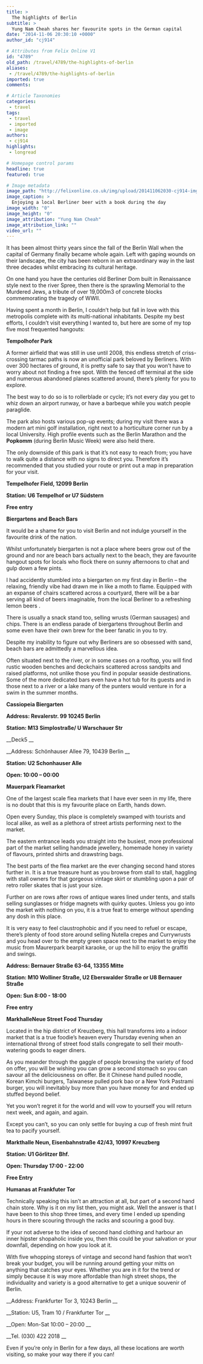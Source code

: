 ```yaml
---
title: >
  The highlights of Berlin
subtitle: >
  Yung Nam Cheah shares her favourite spots in the German capital
date: "2014-11-06 20:30:10 +0000"
author_id: "cj914"

# Attributes from Felix Online V1
id: "4789"
old_path: /travel/4789/the-highlights-of-berlin
aliases:
 - /travel/4789/the-highlights-of-berlin
imported: true
comments:

# Article Taxonomies
categories:
 - travel
tags:
 - travel
 - imported
 - image
authors:
 - cj914
highlights:
 - longread

# Homepage control params
headline: true
featured: true

# Image metadata
image_path: "http://felixonline.co.uk/img/upload/201411062030-cj914-img_6887-copy.jpg"
image_caption: >
  Enjoying a local Berliner beer with a book during the day
image_width: "0"
image_height: "0"
image_attribution: "Yung Nam Cheah"
image_attribution_link: ""
video_url: ""
---
```


It has been almost thirty years since the fall of the Berlin Wall when the capital of Germany finally became whole again. Left with gaping wounds on their landscape, the city has been reborn in an extraordinary way in the last three decades whilst embracing its cultural heritage.

On one hand you have the centuries old Berliner Dom built in Renaissance style next to the river Spree, then there is the sprawling Memorial to the Murdered Jews, a tribute of over 19,000m3 of concrete blocks commemorating the tragedy of WWII.

Having spent a month in Berlin, I couldn’t help but fall in love with this metropolis complete with its multi-national inhabitants. Despite my best efforts, I couldn’t visit everything I wanted to, but here are some of my top five most frequented hangouts:

__Tempolhofer Park__

A former airfield that was still in use until 2008, this endless stretch of criss-crossing tarmac paths is now an unofficial park beloved by Berliners. With over 300 hectares of ground, it is pretty safe to say that you won’t have to worry about not finding a free spot. With the fenced off terminal at the side and numerous abandoned planes scattered around, there’s plenty for you to explore.

The best way to do so is to rollerblade or cycle; it’s not every day you get to whiz down an airport runway, or have a barbeque while you watch people paraglide.

The park also hosts various pop-up events; during my visit there was a modern art mini golf installation, right next to a horticulture corner run by a local University. High profile events such as the Berlin Marathon and the __Popkomm__ (during Berlin Music Week) were also held there.

The only downside of this park is that it’s not easy to reach from; you have to walk quite a distance with no signs to direct you. Therefore it’s recommended that you studied your route or print out a map in preparation for your visit.

__Tempelhofer Field, 12099 Berlin__

__Station: U6 Tempelhof or U7 Südstern__

__Free entry__

__Biergartens and Beach Bars__

It would be a shame for you to visit Berlin and not indulge yourself in the favourite drink of the nation.

Whilst unfortunately biergarten is not a place where beers grow out of the ground and nor are beach bars actually next to the beach, they are favourite hangout spots for locals who flock there on sunny afternoons to chat and gulp down a few pints.

I had accidently stumbled into a biergarten on my first day in Berlin – the relaxing, friendly vibe had drawn me in like a moth to flame. Equipped with an expanse of chairs scattered across a courtyard, there will be a bar serving all kind of beers imaginable, from the local Berliner to a refreshing lemon beers .

There is usually a snack stand too, selling wrusts (German sausages) and chips. There is an endless parade of biergartens throughout Berlin and some even have their own brew for the beer fanatic in you to try.

Despite my inability to figure out why Berliners are so obsessed with sand, beach bars are admittedly a marvellous idea.

Often situated next to the river, or in some cases on a rooftop, you will find rustic wooden benches and deckchairs scattered across sandpits and raised platforms, not unlike those you find in popular seaside destinations. Some of the more dedicated bars even have a hot tub for its guests and in those next to a river or a lake many of the punters would venture in for a swim in the summer months.

__Cassiopeia Biergarten__

__Address: Revalerstr. 99 10245 Berlin__

__Station: M13 Simplostraße/ U Warschauer Str__

__Deck5 __

__Address: Schönhauser Allee 79, 10439 Berlin __

__Station: U2 Schonhauser Alle__

__Open: 10:00 – 00:00__

__Mauerpark Fleamarket__

One of the largest scale flea markets that I have ever seen in my life, there is no doubt that this is my favourite place on Earth, hands down.

Open every Sunday, this place is completely swamped with tourists and local alike, as well as a plethora of street artists performing next to the market.

The eastern entrance leads you straight into the busiest, more professional part of the market selling handmade jewellery, homemade honey in variety of flavours, printed shirts and drawstring bags.

The best parts of the flea market are the ever changing second hand stores further in. It is a true treasure hunt as you browse from stall to stall, haggling with stall owners for that gorgeous vintage skirt or stumbling upon a pair of retro roller skates that is just your size.

Further on are rows after rows of antique wares lined under tents, and stalls selling sunglasses or fridge magnets with quirky quotes. Unless you go into the market with nothing on you, it is a true feat to emerge without spending any dosh in this place.

It is very easy to feel claustrophobic and if you need to refuel or escape, there’s plenty of food store around selling Nutella crepes and Currywrusts and you head over to the empty green space next to the market to enjoy the music from Maurerpark bearpit karaoke, or up the hill to enjoy the graffiti and swings.

__Address: Bernauer Straße 63-64, 13355 Mitte__

__Station: M10 Wolliner Straße, U2 Eberswalder Straße or U8 Bernauer Straße__

__Open: Sun 8:00 - 18:00__

__Free entry__

__MarkhalleNeue Street Food Thursday__

Located in the hip district of Kreuzberg, this hall transforms into a indoor market that is a true foodie’s heaven every Thursday evening when an international throng of street food stalls congregate to sell their mouth-watering goods to eager diners.

As you meander through the gaggle of people browsing the variety of food on offer, you will be wishing you can grow a second stomach so you can savour all the deliciousness on offer. Be it Chinese hand pulled noodle, Korean Kimchi burgers, Taiwanese pulled pork bao or a New York Pastrami burger, you will inevitably buy more than you have money for and ended up stuffed beyond belief.

Yet you won’t regret it for the world and will vow to yourself you will return next week, and again, and again.

Except you can’t, so you can only settle for buying a cup of fresh mint fruit tea to pacify yourself.

__Markthalle Neun, Eisenbahnstraße 42/43, 10997 Kreuzberg__

__Station: U1 Görlitzer Bhf.__

__Open: Thursday 17:00 - 22:00__

__Free Entry__

__Humanas at Frankfuter Tor__

Technically speaking this isn’t an attraction at all, but part of a second hand chain store. Why is it on my list then, you might ask. Well the answer is that I have been to this shop three times, and every time I ended up spending hours in there scouring through the racks and scouring a good buy.

If your not adverse to the idea of second hand clothing and harbour an inner hipster shopaholic inside you, then this could be your salvation or your downfall, depending on how you look at it.

With five whopping storeys of vintage and second hand fashion that won’t break your budget, you will be running around getting your mitts on anything that catches your eyes. Whether you are in it for the trend or simply because it is way more affordable than high street shops, the individuality and variety is a good alternative to get a unique souvenir of Berlin.

__Address: Frankfurter Tor 3, 10243 Berlin __

__Station: U5, Tram 10 / Frankfurter Tor __

__Open: Mon-Sat 10:00 – 20:00 __

__Tel. (030) 422 2018 __

Even if you’re only in Berlin for a few days, all these locations are worth visiting, so make your way there if you can!
